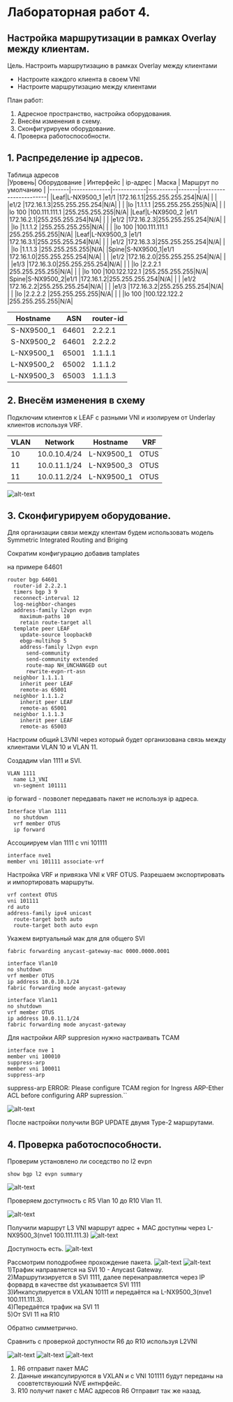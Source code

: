 # Лабораторная работ 4.
## Настройка маршрутизации в рамках Overlay между клиентам.

Цель.
Настроить маршрутизацию в рамках Overlay между клиентами
 - Настроите каждого клиента в своем VNI
 - Настроите маршрутизацию между клиентами


План работ:
1) Адресное пространство, настройка оборудования. 
2) Внесём изменения в схему.
3) Сконфигурируем оборудование.
4) Проверка работоспособности.

 
## 1. Распределение ip адресов.

Таблица адресов  
|Уровень| Оборудование | Интерфейс  | ip-адрес | Маска |  Маршрут по умолчанию |
|-------|--------------|------------|----------|-------|-----------------------|
|Leaf|L-NX9500_1 |e1/1    |172.16.1.1|255.255.255.254|N/A|
|    |           |e1/2    |172.16.1.3|255.255.255.254|N/A|
|    |           |lo      |1.1.1.1   |255.255.255.255|N/A|
|    |           |lo 100  |100.111.111.1   |255.255.255.255|N/A|
|Leaf|L-NX9500_2 |e1/1    |172.16.2.1|255.255.255.254|N/A|
|    |           |e1/2    |172.16.2.3|255.255.255.254|N/A|
|    |           |lo      |1.1.1.2   |255.255.255.255|N/A|
|    |           |lo 100  |100.111.111.1   |255.255.255.255|N/A|
|Leaf|L-NX9500_3 |e1/1    |172.16.3.1|255.255.255.254|N/A|
|    |           |e1/2    |172.16.3.3|255.255.255.254|N/A|
|    |           |lo      |1.1.1.3   |255.255.255.255|N/A|
|Spine|S-NX9500_1|e1/1    |172.16.1.0|255.255.255.254|N/A|
|     |          |e1/2    |172.16.2.0|255.255.255.254|N/A|
|     |          |e1/3    |172.16.3.0|255.255.255.254|N/A|
|     |          |lo      |2.2.2.1   |255.255.255.255|N/A|
|    |           |lo 100  |100.122.122.1   |255.255.255.255|N/A|
|Spine|S-NX9500_2|e1/1    |172.16.1.2|255.255.255.254|N/A|
|     |          |e1/2    |172.16.2.2|255.255.255.254|N/A|
|     |          |e1/3    |172.16.3.2|255.255.255.254|N/A|  
|     |          |lo      |2.2.2.2   |255.255.255.255|N/A|
|    |           |lo 100  |100.122.122.2   |255.255.255.255|N/A|


| Hostname | ASN   |router-id        |
|----------|-------|-----------------|
|S-NX9500_1|64601  |2.2.2.1          |
|S-NX9500_2|64601  |2.2.2.2          |
|L-NX9500_1|65001  |1.1.1.1          |
|L-NX9500_2|65002  |1.1.1.2          |
|L-NX9500_3|65003  |1.1.1.3          |  




## 2. Внесём изменения в схему

Подключим клиентов к LEAF c разными VNI и изолируем от Underlay клиентов используя VRF.


|VLAN   |   Network   |    Hostname  |VRF   |
|-------|-------------|--------------|------|
|10     | 10.0.10.4/24|L-NX9500_1    |OTUS  |
|11     | 10.0.11.1/24|L-NX9500_3    |OTUS  |
|11     | 10.0.11.2/24|L-NX9500_1    |OTUS  |

![alt-text](img_1.png)

## 3. Сконфигурируем оборудование.

Для организации связи между клентам будем использовать модель Symmetric Integrated Routing and Briging

Сократим конфигурацию добавив tamplates 

на примере 64601

```
router bgp 64601
  router-id 2.2.2.1
  timers bgp 3 9
  reconnect-interval 12
  log-neighbor-changes
  address-family l2vpn evpn
    maximum-paths 10
    retain route-target all
  template peer LEAF
    update-source loopback0
    ebgp-multihop 5
    address-family l2vpn evpn
      send-community
      send-community extended
      route-map NH_UNCHANGED out
      rewrite-evpn-rt-asn
  neighbor 1.1.1.1
    inherit peer LEAF
    remote-as 65001
  neighbor 1.1.1.2
    inherit peer LEAF
    remote-as 65001
  neighbor 1.1.1.3
    inherit peer LEAF
    remote-as 65003
```




Настроим общий L3VNI через который будет организована связь между клиентами VLAN 10 и VLAN 11.

Создадим vlan 1111 и SVI. 

```
VLAN 1111
  name L3_VNI
  vn-segment 101111
```
ip forward - позволет передавать пакет не используя ip адреса.
```
Interface Vlan 1111
  no shutdown
  vrf member OTUS
  ip forward 
```
Ассоциируем vlan 1111 с vni 101111
```
interface nve1
member vni 101111 associate-vrf
```

Настройка VRF и привязка VNI к VRF OTUS. Разрешаем экспортировать и импортировать маршруты.

```
vrf context OTUS
vni 101111
rd auto
address-family ipv4 unicast
  route-target both auto
  route-target both auto evpn
```

Укажем виртуальный мак для для общего SVI

```
fabric forwarding anycast-gateway-mac 0000.0000.0001
```
```
interface Vlan10
no shutdown
vrf member OTUS
ip address 10.0.10.1/24
fabric forwarding mode anycast-gateway
```

```
interface Vlan11
no shutdown
vrf member OTUS
ip address 10.0.11.1/24
fabric forwarding mode anycast-gateway
```

Для настройки ARP suppresion нужно настраивать TCAM
```
interface nve 1
member vni 100010
suppress-arp
member vni 100011
suppress-arp
```
suppress-arp ERROR: Please configure TCAM region for Ingress ARP-Ether ACL before configuring ARP supression.``


![alt-text](img_10.png)

После настройки получили BGP UPDATE двумя Type-2 маршрутами.


## 4. Проверка работоспособности.

Проверим установлено ли соседство по l2 evpn
```
show bgp l2 evpn summary
```
![alt-text](img_2.png)



Проверяем доступность с R5 Vlan 10 до R10 Vlan 11.

![alt-text](img_11.png)

Получили маршрут L3 VNI маршрут адрес + MAC доступны через L-NX9500_3(nve1 100.111.111.3)
![alt-text](img_4.png)



Доступность есть. 
![alt-text](img_5.png)

Рассмотрим поподробнее прохождение пакета.
![alt-text](img_3.png)
![alt-text](img_6.png)
1)Трафик направляется на SVI 10 - Anycast Gateway.  
2)Маршрутизируется в SVI 1111, далее  перенаправляется через IP форвард в качестве dst указывается SVI 1111     
3)Инкапсулируется в VXLAN 10111 и передаётся на L-NX9500_3(nve1 100.111.111.3).   
4)Передаётся трафик на SVI 11  
5)От SVI 11 на R10   

Обратно симметрично.


Cравнить с проверкой доступности R6 до R10 используя  L2VNI

![alt-text](img_9.png)
![alt-text](img_7.png)
![alt-text](img_8.png)

1) R6 отправит пакет MAC
2) Данные инкапсулируются в VXLAN и с VNI 101111 будут переданы на соовтетствуюший NVE интнрфейс.
3) R10 получит пакет с MAC адресов R6
Отправит так же назад.


